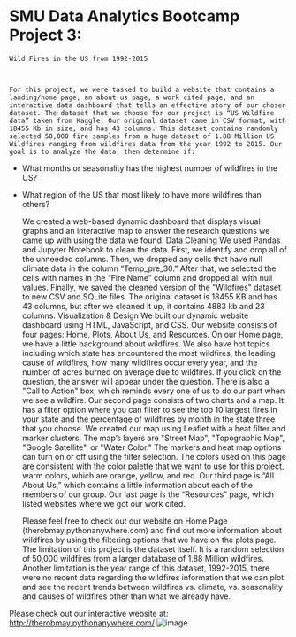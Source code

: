 # SMU Data Analytics Bootcamp Project 3: 
                                                           
    Wild Fires in the US from 1992-2015
    
    
   
    For this project, we were tasked to build a website that contains a landing/home page, an about us page, a work cited page, and an interactive data dashboard that tells an effective story of our chosen dataset. The dataset that we choose for our project is “US Wildfire data” taken from Kaggle. Our original dataset came in CSV format, with 18455 Kb in size, and has 43 columns. This dataset contains randomly selected 50,000 fire samples from a huge dataset of 1.88 Million US Wildfires ranging from wildfires data from the year 1992 to 2015. Our goal is to analyze the data, then determine if: 
- What months or seasonality has the highest number of wildfires in the US?
 - What region of the US that most likely to have more wildfires than others?

    We created a web-based dynamic dashboard that displays visual graphs and an interactive map to answer the research questions we came up with using the data we found. Data Cleaning We used Pandas and Jupyter Notebook to clean the data. First, we identify and drop all of the unneeded columns. Then, we dropped any cells that have null climate data in the column “Temp_pre_30.” After that, we selected the cells with names in the “Fire Name” column and dropped all with null values. Finally, we saved the cleaned version of the "Wildfires" dataset to new CSV and SQLite files. The original dataset is 18455 KB and has 43 columns, but after we cleaned it up, it contains 4883 kb and 23 columns.
Visualization & Design We built our dynamic website dashboard using HTML, JavaScript, and CSS. Our website consists of four pages: Home, Plots, About Us, and Resources. On our Home page, we have a little background about wildfires. We also have hot topics including which state has encountered the most wildfires, the leading cause of wildfires, how many wildfires occur every year, and the number of acres burned on average due to wildfires. If you click on the question, the answer will appear under the question. There is also a "Call to Action" box, which reminds every one of us to do our part when we see a wildfire. Our second page consists of two charts and a map. It has a filter option where you can filter to see the top 10 largest fires in your state and the percentage of wildfires by month in the state three that you choose. We created our map using Leaflet with a heat filter and marker clusters. The map’s layers are "Street Map", "Topographic Map", "Google Satellite", or "Water Color." The markers and heat map options can turn on or off using the filter selection. The colors used on this page are consistent with the color palette that we want to use for this project, warm colors, which are orange, yellow, and red. Our third page is “All About Us,” which contains a little information about each of the members of our group. Our last page is the “Resources” page, which listed websites where we got our work cited. 

    Please feel free to check out our website on Home Page (therobmay.pythonanywhere.com) and find out more information about wildfires by using the filtering options that we have on the plots page. The limitation of this project is the dataset itself. It is a random selection of 50,000 wildfires from a larger database of 1.88 Million wildfires. Another limitation is the year range of this dataset, 1992-2015, there were no recent data regarding the wildfires information that we can plot and see the recent trends between wildfires vs. climate, vs. seasonality and causes of wildfires other than what we already have. 

Please check out our interactive website at:
http://therobmay.pythonanywhere.com/
![image](https://github.com/theRobMay/SMU_Flask_Vis_Project/assets/129100456/fdddcdd5-228a-4242-b993-59bdd2f226fb)


